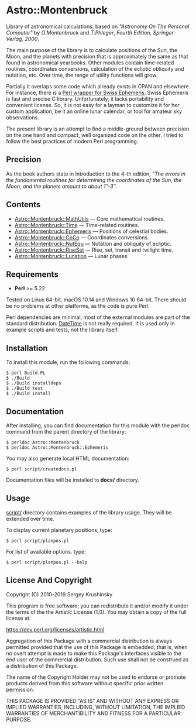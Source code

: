 # Astro::Montenbruck


Library of astronomical calculations, based on _"Astronomy On The Personal Computer"_ by _O.Montenbruck_ and _T.Phleger_, _Fourth Edition, Springer-Verlag, 2000_.

The main purpose of the library is to calculate positions of the Sun, the Moon, and the planets with precision that is approximately the same as that found in astronomical yearbooks. Other modules contain time-related routines, coordinates conversions, calculation of the ecliptic obliquity and nutation, etc. Over time, the range of utility functions will grow.

Partially it overlaps some code which already exists in CPAN and elsewhere. For instance, there is a [Perl wrapper for Swiss Ephemeris](http://www.astrotexte.ch/sources/SwissEph.html). Swiss Ephemeris is fast and precise C library. Unfortunately, it lacks portability and convenient license. So, it is not easy for a layman to customize it for her custom application, be it an online lunar calendar, or tool for amateur sky observations.

The present library is an attempt to find a middle-ground between precision on the one hand and compact, well organized code on the other. I tried to follow the best practices of modern Perl programming.

## Precision

As the book authors state in Introduction to the 4-th edition, _"The errors in the fundamental routines for determining the coordinates of the Sun, the Moon, and the planets amount to about 1″-3″._

## Contents

- [Astro::Montenbruck::MathUtils](lib/Astro/Montenbruck/MathUtils.pm) — Core mathematical routines.
- [Astro::Montenbruck::Time](lib/Astro/Montenbruck/Time.pm) — Time-related routines.
- [Astro::Montenbruck::Ephemeris](lib/Astro/Montenbruck/Ephemeris.pm) — Positions of celestial bodies.
- [Astro::Montenbruck::CoCo](lib/Astro/Montenbruck/CoCo.pm) — Coordinates conversions.
- [Astro::Montenbruck::NutEqu](lib/Astro/Montenbruck/NutEqu.pm) — Nutation and obliquity of ecliptic.
- [Astro::Montenbruck::RiseSet](lib/Astro/Montenbruck/RiseSet.pm) — Rise, set, transit and twilight time.
- [Astro::Montenbruck::Lunation](lib/Astro/Montenbruck/Lunation.pm) — Lunar phases


## Requirements

* __Perl__ >= 5.22

Tested on Linux 64-bit, macOS 10.14 and Windows 10 64-bit. There should be no problems at other platforms, as the code is pure Perl.

Perl dependencies are minimal, most of the external modules are part of the standard distribution.
[DateTime](https://metacpan.org/pod/DateTime) is not really required. It is used only in example scripts and tests, not the library itself.

## Installation

To install this module, run the following commands:

```
$ perl Build.PL
$ ./Build
$ ./Build installdeps
$ ./Build test
$ ./Build install
```

## Documentation

After installing, you can find documentation for this module with the perldoc command from the parent directory of the library:

```
$ perldoc Astro::Montenbruck
$ perldoc Astro::Montenbruck::Ephemeris
```

You may also generate local HTML documentation:

```
$ perl script/createdocs.pl
```

Documentation files will be installed to **docs/** directory.

## Usage

[script/](script/) directory contains examples of the library usage. They will be extended over time.

To display current planetary positions, type:

```
$ perl script/planpos.pl
```

For list of available options. type:

```
$ perl script/planpos.pl --help
```


## License And Copyright

Copyright (C) 2010-2019 Sergey Krushinsky

This program is free software; you can redistribute it and/or modify it under the terms of the the Artistic License (1.0). You may obtain a copy of the full license at:

https://dev.perl.org/licenses/artistic.html

Aggregation of this Package with a commercial distribution is always permitted provided that the use of this Package is embedded; that is, when no overt attempt is made to make this Package's interfaces visible to the end user of the commercial distribution. Such use shall not be construed as a distribution of this Package.

The name of the Copyright Holder may not be used to endorse or promote products derived from this software without specific prior written permission.

THIS PACKAGE IS PROVIDED "AS IS" AND WITHOUT ANY EXPRESS OR IMPLIED WARRANTIES, INCLUDING, WITHOUT LIMITATION, THE IMPLIED WARRANTIES OF MERCHANTIBILITY AND FITNESS FOR A PARTICULAR PURPOSE.

